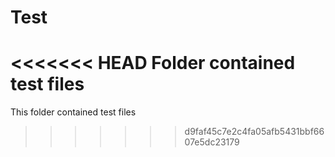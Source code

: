 # Test
<<<<<<< HEAD
Folder contained test files
=======
This folder contained test files
>>>>>>> d9faf45c7e2c4fa05afb5431bbf6607e5dc23179
